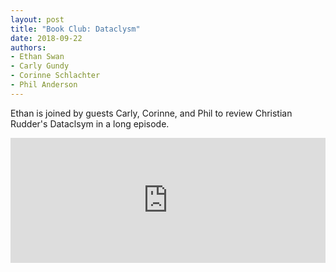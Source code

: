 ```yaml
---
layout: post
title: "Book Club: Dataclysm"
date: 2018-09-22
authors:
- Ethan Swan
- Carly Gundy
- Corinne Schlachter
- Phil Anderson
---
```


Ethan is joined by guests Carly, Corinne, and Phil to review Christian Rudder's Dataclsym in a long episode.
<!--more-->
<iframe src="https://pinecast.com/player/31905e99-8f7b-4234-9040-a6890650676a?theme=thick" seamless height="200" style="border:0" class="pinecast-embed" frameborder="0" width="100%"></iframe>

